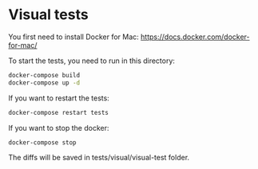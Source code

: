 Visual tests
============

You first need to install Docker for Mac: https://docs.docker.com/docker-for-mac/

To start the tests, you need to run in this directory:

```sh
docker-compose build
docker-compose up -d

```

If you want to restart the tests:

```sh
docker-compose restart tests
```

If you want to stop the docker:

```sh
docker-compose stop
```

The diffs will be saved in tests/visual/visual-test folder.
